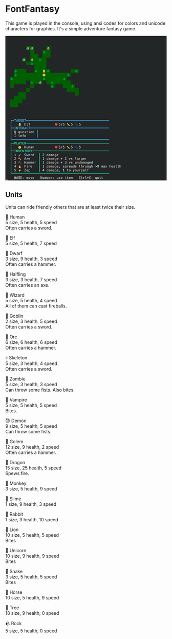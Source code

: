 # FontFantasy

This game is played in the console, using ansi codes for colors and unicode characters for graphics.
It's a simple adventure fantasy game.

![screenshot](screenshot.png)

## Units

Units can ride friendly others that are at least twice their size.

🙂 Human<br>
5 size, 5 health, 5 speed<br>
Often carries a sword.

🧝 Elf<br>
5 size, 5 health, 7 speed

🧔 Dwarf<br>
3 size, 9 health, 3 speed<br>
Often carries a hammer.

🧔 Halfling<br>
3 size, 3 health, 7 speed<br>
Often carries an axe.

🧙 Wizard<br>
5 size, 5 health, 4 speed<br>
All of them can cast fireballs.

👺 Goblin<br>
2 size, 3 health, 5 speed<br>
Often carries a sword.

👹 Orc<br>
6 size, 6 health, 6 speed<br>
Often carries a hammer.

💀 Skeleton<br>
5 size, 3 health, 4 speed<br>
Often carries a sword.

🧟 Zombie<br>
5 size, 3 health, 3 speed<br>
Can throw some fists. Also bites.

🧛 Vampire<br>
5 size, 5 health, 5 speed<br>
Bites.

😈 Demon<br>
9 size, 5 health, 5 speed<br>
Can throw some fists. 

🗿 Golem<br>
12 size, 9 health, 2 speed<br>
Often carries a hammer.

🐉 Dragon<br>
15 size, 25 health, 5 speed<br>
Spews fire.

🐒 Monkey<br>
3 size, 5 health, 9 speed

🫧 Slime<br>
1 size, 9 health, 3 speed

🐇 Rabbit<br>
1 size, 3 health, 10 speed

🦁 Lion<br>
10 size, 5 health, 5 speed<br>
Bites

🦄 Unicorn<br>
10 size, 9 health, 9 speed<br>
Bites

🐍 Snake<br>
3 size, 5 health, 5 speed<br>
Bites

🐎 Horse<br>
10 size, 5 health, 9 speed

🌲 Tree<br>
18 size, 9 health, 0 speed

🪨 Rock<br>
5 size, 5 health, 0 speed
